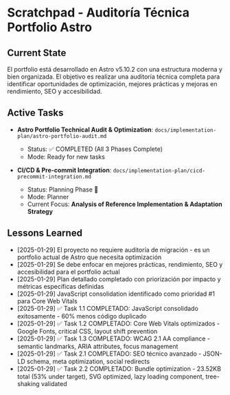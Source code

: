 # Scratchpad - Auditoría Técnica Portfolio Astro

## Current State

El portfolio está desarrollado en Astro v5.10.2 con una estructura moderna y bien organizada. El objetivo es realizar una auditoría técnica completa para identificar oportunidades de optimización, mejores prácticas y mejoras en rendimiento, SEO y accesibilidad.

## Active Tasks

- **Astro Portfolio Technical Audit & Optimization**: `docs/implementation-plan/astro-portfolio-audit.md`
  - Status: ✅ COMPLETED (All 3 Phases Complete)
  - Mode: Ready for new tasks

- **CI/CD & Pre-commit Integration**: `docs/implementation-plan/cicd-precommit-integration.md`
  - Status: Planning Phase 🔄
  - Mode: Planner
  - Current Focus: **Analysis of Reference Implementation & Adaptation Strategy**

## Lessons Learned

- [2025-01-29] El proyecto no requiere auditoría de migración - es un portfolio actual de Astro que necesita optimización
- [2025-01-29] Se debe enfocar en mejores prácticas, rendimiento, SEO y accesibilidad para el portfolio actual
- [2025-01-29] Plan detallado completado con priorización por impacto y métricas específicas definidas
- [2025-01-29] JavaScript consolidation identificado como prioridad #1 para Core Web Vitals
- [2025-01-29] ✅ Task 1.1 COMPLETADO: JavaScript consolidado exitosamente - 60% menos código duplicado
- [2025-01-29] ✅ Task 1.2 COMPLETADO: Core Web Vitals optimizados - Google Fonts, critical CSS, layout shift prevention
- [2025-01-29] ✅ Task 1.3 COMPLETADO: WCAG 2.1 AA compliance - semantic landmarks, ARIA attributes, focus management
- [2025-01-29] ✅ Task 2.1 COMPLETADO: SEO técnico avanzado - JSON-LD schema, meta optimization, social redirects
- [2025-01-29] ✅ Task 2.2 COMPLETADO: Bundle optimization - 23.52KB total (53% under target), SVG optimized, lazy loading component, tree-shaking validated
